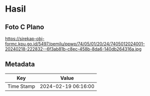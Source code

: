 # Hasil

## Foto C Plano

https://sirekap-obj-formc.kpu.go.id/5497/pemilu/ppwp/74/05/01/20/24/7405012024001-20240218-222832--6f3ab81b-c8ec-458b-8da6-140db264316a.jpg


## Metadata

| Key        | Value               |
| ---------- | ------------------- |
| Time Stamp | 2024-02-19 06:16:00 |



